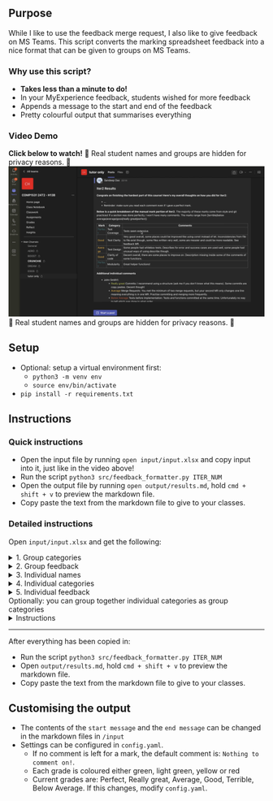 ## Purpose
While I like to use the feedback merge request, I also like to give feedback on MS Teams. This script converts the marking spreadsheet feedback into a nice format that can be given to groups on MS Teams.

### Why use this script?
- **Takes less than a minute to do!**
- In your MyExperience feedback, students wished for more feedback
- Appends a message to the start and end of the feedback
- Pretty colourful output that summarises everything

### Video Demo
**Click below to watch!**
🚨 Real student names and groups are hidden for privacy reasons. 🚨
[![Watch the video](assets/feedback_formatting_thumbnail.png)](https://youtu.be/id39xWO5gwk)
🚨 Real student names and groups are hidden for privacy reasons. 🚨

## Setup
- Optional: setup a virtual environment first:
  - `python3 -m venv env`
  - `source env/bin/activate`
- `pip install -r requirements.txt`

## Instructions
### Quick instructions
- Open the input file by running `open input/input.xlsx` and copy input into it, just like in the video above!
- Run the script `python3 src/feedback_formatter.py ITER_NUM`
- Open the output file by running `open output/results.md`, hold `cmd + shift + v` to preview the markdown file.
- Copy paste the text from the markdown file to give to your classes.

### Detailed instructions
Open `input/input.xlsx` and get the following:
<details>
  <summary>1. Group categories</summary>

![Copy group categories](assets/1.1-copy-group-categories.png)
![Paste group categories](assets/1.2-paste-categories.png)
</details>
<details>
  <summary>2. Group feedback</summary>

![Copy group feedback](assets/1.3-copy-group-feedback.png)
![Paste group feedback](assets/1.4-paste-group-feedback.png)
</details>
<details>
  <summary>3. Individual names</summary>

![Copy names](assets/2.1-copy-names.png)
![Paste names](assets/2.2-paste-names.png)
</details>
<details>
  <summary>4. Individual categories</summary>

![Copy individual categories](assets/2.3-copy-categories.png)
![Paste individual categories](assets/2.4-paste-categories.png)
</details>
<details>
  <summary>5. Individual feedback</summary>

![Copy individual feedback](assets/2.5-copy-feedback.png)
![Paste individual feedback](assets/2.6-paste-feedback.png)
</details>
Optionally: you can group together individual categories as group categories
  <details>
    <summary>Instructions</summary>

  ![Copy group categories](assets/3.1-copy-group-categories.png)
  ![Copy additional group categories](assets/3.2-optionally-copy-more-group-categories.png)
  ![Paste additional group categories](assets/3.3-paste-categories.png)
  ![Copy group feedback](assets/3.4-copy-group-feedback.png)
  ![Copy additional group feedback](assets/3.5-copy-addition-group-feedback.png)
  ![Paste additional group feedback](assets/3.6-paste-extra-feedback.png)
  </details>

___

After everything has been copied in:
- Run the script `python3 src/feedback_formatter.py ITER_NUM`
- Open `output/results.md`, hold `cmd + shift + v` to preview the markdown file.
- Copy paste the text from the markdown file to give to your classes.

## Customising the output
- The contents of the `start message` and the `end message` can be changed in the markdown files in `/input`
- Settings can be configured in `config.yaml`.
  - If no comment is left for a mark, the default comment is: `Nothing to comment on!`.
  - Each grade is coloured either green, light green, yellow or red
  - Current grades are: Perfect, Really great, Average, Good, Terrible, Below Average. If this changes, modify `config.yaml`.
